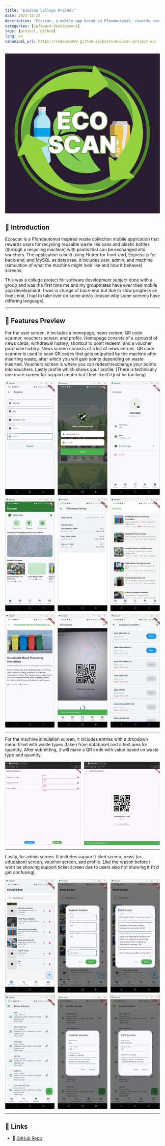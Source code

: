 ```yaml
---
title: "Ecoscan College Project"
date: 2024-12-22
description: "Ecoscan, a mobile app based on Pfandautomat, rewards users for recycling reusable items like cans and plastic bottles with points that can be converted into vouchers."
categories: [software-development]
tags: [project, github]
lang: en
canonical_url: https://redcom1988.github.io/posts/ecoscan-project-en/
---
```


<div>
  <img src="/assets/img/ecoscan/logo.png" alt="Logo" />
</div>

## 🚀 Introduction

Ecoscan is a Pfandautomat inspired waste collection mobile application that rewards users for recycling reusable waste like cans and plastic bottles (through a recycling machine) with points that can be exchanged into vouchers. The application is built using Flutter for front-end, Express.js for back-end, and MySQL as database, it includes user, admin, and machine (simulation of what the machine might look like and how it behaves) screens.

This was a college project for software development subject done with a group and was the first time me and my groupmates have ever tried mobile app development. I was in charge of back-end but due to slow progress on front-end, I had to take over on some areas (reason why some screens have differing language).

---

## 📸 Features Preview

For the user screen, it includes a homepage, news screen, QR code scanner, vouchers screen, and profile. Homepage consists of a carousel of news cards, withdrawal history, shortcut to point redeem, and a voucher purchase history. News screen consists of a list of news entries. QR code scanner is used to scan QR codes that gets outputted by the machine after inserting waste, after which you will gain points depending on waste inserted. Vouchers screen is where you can redeem/exchange your points into vouchers. Lastly profile which shows your profile. (There is technically one more screen for support center but I feel like it'd just be too long)

<div style="display: grid; grid-template-columns: repeat(3, 1fr); gap: 10px;">
  <img src="/assets/img/ecoscan/user-register.png" alt="Feature 1" />
  <img src="/assets/img/ecoscan/user-login.png" alt="Feature 2" />
  <img src="/assets/img/ecoscan/user-profile.png" alt="Feature 3" />
  <img src="/assets/img/ecoscan/user-homepage.png" alt="Feature 4" />
  <img src="/assets/img/ecoscan/user-withdrawal-history.png" alt="Feature 5" />
  <img src="/assets/img/ecoscan/user-news.png" alt="Feature 6" />
  <img src="/assets/img/ecoscan/user-news-detail.png" alt="Feature 7" />
  <img src="/assets/img/ecoscan/user-qrscan.png" alt="Feature 8" />
  <img src="/assets/img/ecoscan/user-voucher-buy.png" alt="Feature 9" />
</div>

---

For the machine simulation screen, it includes entries with a dropdown menu filled with waste types (taken from database) and a text area for quantity. After submitting, it will make a QR code with value based on waste type and quantity.

<div style="display: grid; grid-template-columns: 1fr 1fr; gap: 10px;">
  <img src="/assets/img/ecoscan/machine-input.png" alt="Before" />
  <img src="/assets/img/ecoscan/machine-output.png" alt="After" />
</div>

---

Lastly, for admin screen. It includes support ticket screen, news (or education) screen, voucher screen, and profile. Like the reason before I wont be showing support ticket screen due to users also not showing it (It'd get confusing).

<div style="display: grid; grid-template-columns: repeat(3, 1fr); gap: 10px;">
  <img src="/assets/img/ecoscan/admin-education.png" alt="UI 1" />
  <img src="/assets/img/ecoscan/admin-education-add.png" alt="UI 2" />
  <img src="/assets/img/ecoscan/admin-education-edit.png" alt="UI 3" />
  <img src="/assets/img/ecoscan/admin-voucher.png" alt="UI 4" />
  <img src="/assets/img/ecoscan/admin-voucher-add.png" alt="UI 5" />
  <img src="/assets/img/ecoscan/admin-voucher-edit.png" alt="UI 6" />
</div>

---

## 📎 Links
- 🔗 [GitHub Repo](https://github.com/redcom1988/eco-scan-app)
